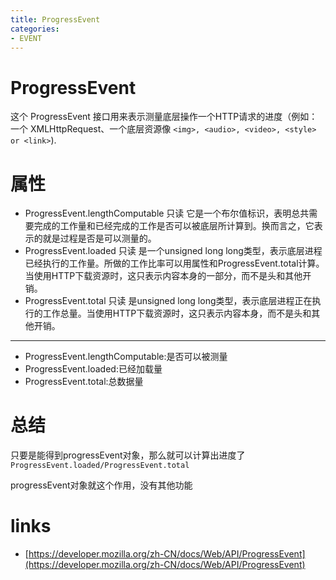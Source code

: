 ```yaml
---
title: ProgressEvent
categories: 
- EVENT
---
```


# ProgressEvent

这个 ProgressEvent 接口用来表示测量底层操作一个HTTP请求的进度（例如：一个 XMLHttpRequest、一个底层资源像 `<img>, <audio>, <video>, <style> or <link>`).

# 属性

- ProgressEvent.lengthComputable 只读
它是一个布尔值标识，表明总共需要完成的工作量和已经完成的工作是否可以被底层所计算到。换而言之，它表示的就是过程是否是可以测量的。
- ProgressEvent.loaded 只读
是一个unsigned long long类型，表示底层进程已经执行的工作量。所做的工作比率可以用属性和ProgressEvent.total计算。当使用HTTP下载资源时，这只表示内容本身的一部分，而不是头和其他开销。
- ProgressEvent.total 只读
是unsigned long long类型，表示底层进程正在执行的工作总量。当使用HTTP下载资源时，这只表示内容本身，而不是头和其他开销。

------------

- ProgressEvent.lengthComputable:是否可以被测量
- ProgressEvent.loaded:已经加载量
- ProgressEvent.total:总数据量


# 总结
只要是能得到progressEvent对象，那么就可以计算出进度了`ProgressEvent.loaded/ProgressEvent.total`

progressEvent对象就这个作用，没有其他功能
# links

- [https://developer.mozilla.org/zh-CN/docs/Web/API/ProgressEvent](https://developer.mozilla.org/zh-CN/docs/Web/API/ProgressEvent)